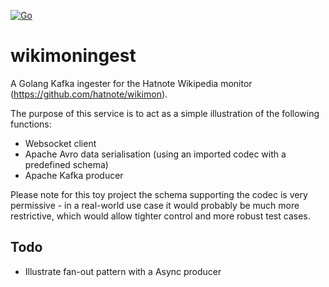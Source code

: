 [![Go](https://github.com/jneethling/wikimoningest/actions/workflows/go.yml/badge.svg)](https://github.com/jneethling/wikimoningest/actions/workflows/go.yml)
# wikimoningest
A Golang Kafka ingester for the Hatnote Wikipedia monitor (https://github.com/hatnote/wikimon).

The purpose of this service is to act as a simple illustration of the following functions:
* Websocket client
* Apache Avro data serialisation (using an imported codec with a predefined schema)
* Apache Kafka producer

Please note for this toy project the schema supporting the codec is very permissive - in a real-world use case it would probably be much more restrictive, which would allow tighter control and more robust test cases.

## Todo
* Illustrate fan-out pattern with a Async producer